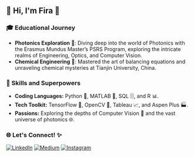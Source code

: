 
## 💫 Hi, I'm Fira 👋

### 🎓 Educational Journey
- **Photonics Exploration** 🌌: Diving deep into the world of Photonics with the Erasmus Mundus Master’s PSRS Program, exploring the intricate realms of Engineering, Optics, and Computer Vision.
- **Chemical Engineering** 🧪: Mastered the art of balancing equations and unraveling chemical mysteries at Tianjin University, China.

### 🚀 Skills and Superpowers
- **Coding Languages:** Python 🐍, MATLAB 🔢, SQL 🗄️, and R 📊.
- **Tech Toolkit:** TensorFlow 🤖, OpenCV 📸, Tableau 📈, and Aspen Plus 🏭.
- **Passions:** Exploring the depths of Computer Vision 👀 and the vast universe of photonics 🌐.


### 🌐 Let's Connect! ✨
 [![LinkedIn](https://img.shields.io/badge/LinkedIn-%230077B5.svg?logo=linkedin&logoColor=white)](https://linkedin.com/in/fromsa-teshome) [![Medium](https://img.shields.io/badge/Medium-12100E?logo=medium&logoColor=white)](https://medium.com/@@fromsateshome47) [![Instagram](https://img.shields.io/badge/Instagram-%23E4405F.svg?logo=Instagram&logoColor=white)](https://instagram.com/phyra47)

<!--
**PHYRA47/PHYRA47** is a ✨ _special_ ✨ repository because its `README.md` (this file) appears on your GitHub profile.

Here are some ideas to get you started:

- 🔭 I’m currently working on ...
- 🌱 I’m currently learning ...
- 👯 I’m looking to collaborate on ...
- 🤔 I’m looking for help with ...
- 💬 Ask me about ...
- 📫 How to reach me: ...
- 😄 Pronouns: ...
- ⚡ Fun fact: ...

👨‍🎓 I'm diving deep into the world of Photonics with the Erasmus Mundus Master’s PSRS Program. My adventures in academia have taken me through intricate studies of Engineering, Optics, and Computer Vision. Before that, I mastered the art of balancing equations and unraveling chemical mysteries at Tianjin University, China!

- **Globe-Trotting 🌍**  I love to travel and immerse myself in new cultures.
- **Table Tennis 🏓**  Challenge me for a match if you dare!
- **Lifelong Learner 📚**  Always curious, forever exploring new technologies and ideas.

<p><img align="left" src="https://github-readme-stats.vercel.app/api/top-langs?username=phyra47&show_icons=true&locale=en&layout=compact" alt="phyra47" /></p>

### 🤹‍♂️ Hobbies and Fun
**Globe-Trotting 🌍**, **Table Tennis 🏓**, **Lifelong Learner 📚**  

-->
